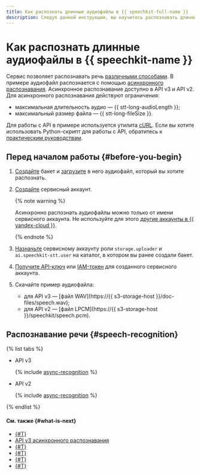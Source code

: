 ```yaml
---
title: Как распознать длинные аудиофайлы в {{ speechkit-full-name }}
description: Следуя данной инструкции, вы научитесь распознавать длинные аудиофайлы в {{ speechkit-name }}.
---
```


# Как распознать длинные аудиофайлы в {{ speechkit-name }}


Сервис позволяет распознавать речь [различными способами](../stt/index.md#stt-ways). В примере аудиофайл распознается с помощью [асинхронного распознавания](../stt/transcribation.md). Асинхронное распознавание доступно в API v3 и API v2. Для асинхронного распознавания действуют ограничения:

* максимальная длительность аудио — {{ stt-long-audioLength }};
* максимальный размер файла — {{ stt-long-fileSize }}.

Для работы с API в примере используется утилита [cURL](https://curl.se/). Если вы хотите использовать Python-скрипт для работы с API, обратитесь к [практическим руководствам](../tutorials/index.md#async-stt).

## Перед началом работы {#before-you-begin}

1. [Создайте](../../storage/operations/buckets/create.md) бакет и [загрузите](../../storage/operations/objects/upload.md) в него аудиофайл, который вы хотите распознать.
1. [Создайте](../../iam/operations/sa/create.md) сервисный аккаунт.

   {% note warning %}

   Асинхронно распознать аудиофайлы можно только от имени сервисного аккаунта. Не используйте для этого [другие аккаунты в {{ yandex-cloud }}](../../iam/concepts/users/accounts.md).

   {% endnote %}

1. [Назначьте](../../iam/operations/sa/assign-role-for-sa.md) сервисному аккаунту роли `storage.uploader` и `ai.speechkit-stt.user` на каталог, в котором вы ранее создали бакет.
1. [Получите API-ключ](../../iam/operations/api-key/create.md) или [IAM-токен](../../iam/operations/iam-token/create-for-sa.md) для созданного сервисного аккаунта.
1. Скачайте пример аудиофайла:

   * для API v3 — [файл WAV](https://{{ s3-storage-host }}/doc-files/speech.wav);
   * для API v2 — [файл LPCM](https://{{ s3-storage-host }}/speechkit/speech.pcm).

## Распознавание речи {#speech-recognition}

{% list tabs %}

- API v3

  {% include [async-recognition](../../_includes/speechkit/async-recognition-v3.md) %}

- API v2

  {% include [async-recognition](../../_includes/speechkit/async-recognition.md) %}

{% endlist %}

#### См. также {#what-is-next}

* [{#T}](../stt/index.md)
* [API v3 асинхронного распознавания](../stt-v3/api-ref/AsyncRecognizer/getRecognition.md)
* [{#T}](../stt/api/transcribation-api.md)
* [{#T}](../concepts/auth.md)
* [{#T}](../stt/api/transcribation-api-v3.md)
* [{#T}](../stt/api/transcribation-ogg.md)
